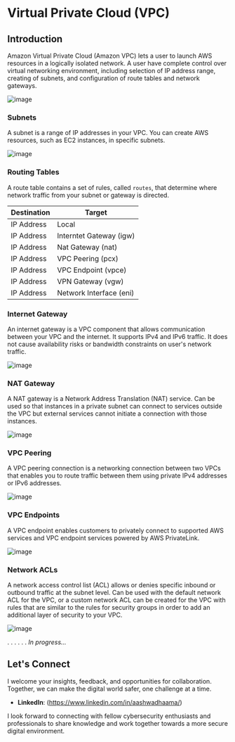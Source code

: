# Virtual Private Cloud (VPC)

## Introduction

Amazon Virtual Private Cloud (Amazon VPC) lets a user to launch AWS resources in a logically isolated network. A user have complete control over virtual networking environment, including selection of IP address range, creating of subnets, and configuration of route tables and network gateways.

![image](https://github.com/vsang181/AWS-Cloud-Red-Teaming/assets/28651683/969c4694-26bb-48fe-af71-51154f63f951)

### Subnets

A subnet is a range of IP addresses in your VPC. You can create AWS resources, such as EC2 instances, in specific subnets.

![image](https://github.com/vsang181/AWS-Cloud-Red-Teaming/assets/28651683/038d5fac-7b7c-4b1f-8b39-e9cd5664fb6d)

### Routing Tables

A route table contains a set of rules, called `routes`, that determine where network traffic from your subnet or gateway is directed.

|Destination|Target|
|---|---|
|IP Address|Local|
|IP Address|Interntet Gateway (igw)|
|IP Address|Nat Gateway (nat)|
|IP Address|VPC Peering (pcx)|
|IP Address|VPC Endpoint (vpce)|
|IP Address|VPN Gateway (vgw)|
|IP Address|Network Interface (eni)|

### Internet Gateway

An internet gateway is a VPC component that allows communication between your VPC and the internet. It supports IPv4 and IPv6 traffic. It does not cause availability risks or bandwidth constraints on user's network traffic.

![image](https://github.com/vsang181/AWS-Cloud-Red-Teaming/assets/28651683/b3c4b35c-2ed7-4e30-8d85-4423fcdab464)

### NAT Gateway

A NAT gateway is a Network Address Translation (NAT) service. Can be used so that instances in a private subnet can connect to services outside the VPC but external services cannot initiate a connection with those instances.

![image](https://github.com/vsang181/AWS-Cloud-Red-Teaming/assets/28651683/7dfef54e-6bcc-4325-b7f0-e51d3f429eb9)

### VPC Peering

A VPC peering connection is a networking connection between two VPCs that enables you to route traffic between them using private IPv4 addresses or IPv6 addresses.

![image](https://github.com/vsang181/AWS-Cloud-Red-Teaming/assets/28651683/86ef26f6-520b-4f9d-85c7-3f835975f057)

### VPC Endpoints

A VPC endpoint enables customers to privately connect to supported AWS services and VPC endpoint services powered by AWS PrivateLink.

![image](https://github.com/vsang181/AWS-Cloud-Red-Teaming/assets/28651683/ad253e62-1dab-454b-8e50-068cf676b76e)

### Network ACLs

A network access control list (ACL) allows or denies specific inbound or outbound traffic at the subnet level. Can be used with the default network ACL for the VPC, or a custom network ACL can be created for the VPC with rules that are similar to the rules for security groups in order to add an additional layer of security to your VPC.

![image](https://github.com/vsang181/AWS-Cloud-Red-Teaming/assets/28651683/84db2894-7c56-4f66-820e-6219d8c9c455)

.
.
.
.
.
.
_In progress..._

## Let's Connect

I welcome your insights, feedback, and opportunities for collaboration. Together, we can make the digital world safer, one challenge at a time.

- **LinkedIn**: (https://www.linkedin.com/in/aashwadhaama/)

I look forward to connecting with fellow cybersecurity enthusiasts and professionals to share knowledge and work together towards a more secure digital environment.
